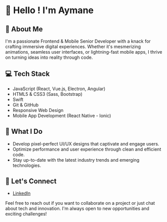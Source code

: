# 👋 Hello ! I'm Aymane

## 🚀 About Me

I'm a passionate Frontend & Mobile Senior Developer with a knack for crafting immersive digital experiences. Whether it's mesmerizing animations, seamless user interfaces, or lightning-fast mobile apps, I thrive on turning ideas into reality through code.

## 💻 Tech Stack

- JavaScript (React, Vue.js, Electron, Angular)
- HTML5 & CSS3 (Sass, Bootstrap)
- Swift
- Git & GitHub
- Responsive Web Design
- Mobile App Development (React Native - Ionic)
  

## 🌟 What I Do

- Develop pixel-perfect UI/UX designs that captivate and engage users.
- Optimize performance and user experience through clean and efficient code.
- Stay up-to-date with the latest industry trends and emerging technologies.

## 📱 Let's Connect

- [LinkedIn](https://linkedin.com/in/aymane-kasbaoui)

Feel free to reach out if you want to collaborate on a project or just chat about tech and innovation. I'm always open to new opportunities and exciting challenges!
